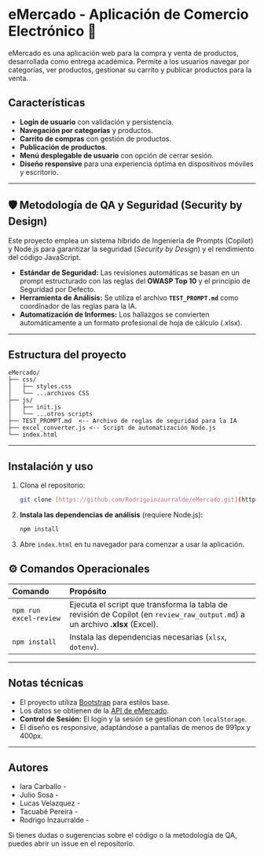 # eMercado - Aplicación de Comercio Electrónico 🛒

eMercado es una aplicación web para la compra y venta de productos, desarrollada como entrega académica. Permite a los usuarios navegar por categorías, ver productos, gestionar su carrito y publicar productos para la venta.

## Características

- **Login de usuario** con validación y persistencia.
- **Navegación por categorías** y productos.
- **Carrito de compras** con gestión de productos.
- **Publicación de productos**.
- **Menú desplegable de usuario** con opción de cerrar sesión.
- **Diseño responsive** para una experiencia óptima en dispositivos móviles y escritorio.

---

## 🛡️ Metodología de QA y Seguridad (Security by Design)

Este proyecto emplea un sistema híbrido de Ingeniería de Prompts (Copilot) y Node.js para garantizar la seguridad (*Security by Design*) y el rendimiento del código JavaScript.

* **Estándar de Seguridad:** Las revisiones automáticas se basan en un prompt estructurado con las reglas del **OWASP Top 10** y el principio de Seguridad por Defecto.
* **Herramienta de Análisis:** Se utiliza el archivo **`TEST_PROMPT.md`** como coordinador de las reglas para la IA.
* **Automatización de Informes:** Los hallazgos se convierten automáticamente a un formato profesional de hoja de cálculo (.xlsx).

---

## Estructura del proyecto
```
eMercado/
├── css/
│   ├── styles.css
│   └── ...archivos CSS
├── js/
│   ├── init.js
│   └── ...otros scripts
├── TEST_PROMPT.md  <-- Archivo de reglas de seguridad para la IA
├── excel_converter.js <-- Script de automatización Node.js
└── index.html
```

---

## Instalación y uso

1.  Clona el repositorio:
    ```bash
    git clone [https://github.com/Rodrigoinzaurralde/eMercado.git](https://github.com/Rodrigoinzaurralde/eMercado.git)
    ```
2.  **Instala las dependencias de análisis** (requiere Node.js):
    ```bash
    npm install
    ```
3.  Abre `index.html` en tu navegador para comenzar a usar la aplicación.

## ⚙️ Comandos Operacionales

| Comando | Propósito |
| :--- | :--- |
| `npm run excel-review` | Ejecuta el script que transforma la tabla de revisión de Copilot (en `review_raw_output.md`) a un archivo **.xlsx** (Excel). |
| `npm install` | Instala las dependencias necesarias (`xlsx`, `dotenv`). |

---

## Notas técnicas

- El proyecto utiliza [Bootstrap](https://getbootstrap.com/) para estilos base.
- Los datos se obtienen de la [API de eMercado](https://japceibal.github.io/emercado-api/).
- **Control de Sesión:** El login y la sesión se gestionan con `localStorage`.
- El diseño es responsive, adaptándose a pantallas de menos de 991px y 400px.

---

## Autores

- Iara Carballo -
- Julio Sosa -
- Lucas Velazquez -
- Tacuabé Pereira -
- Rodrigo Inzaurralde -

Si tienes dudas o sugerencias sobre el código o la metodología de QA, puedes abrir un issue en el repositorio.